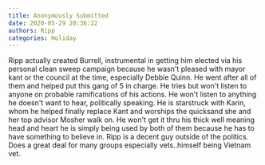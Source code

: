 ```yaml
---
title: Anonymously Submitted
date: 2020-05-29 20:36:22
authors: Ripp
categories: Holiday
---
```


 Ripp actually created Burrell, instrumental in getting him elected via his personal clean sweep campaign because he wasn't pleased with mayor kant or the council at the time, especially Debbie Quinn. He went after all of them and helped put this gang of 5 in charge. He tries but won't listen to anyone on probable ramifications of his actions. He won't listen to anything he doesn't want to hear, politically speaking. He is starstruck with Karin, whom he helped finally replace Kant and worships the quicksand she and her top advisor Mosher walk on. He won't get it thru his thick well meaning head and heart he is simply being used by both of them because he has to have something to believe in. Ripp is a decent guy outside of the politics. Does a great deal for many groups especially vets..himself being Vietnam vet.